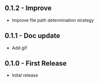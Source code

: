 ## 0.1.2 - Improve
* Improve file path determination strategy

## 0.1.1 - Doc update
* Add gif

## 0.1.0 - First Release
* Inital release
